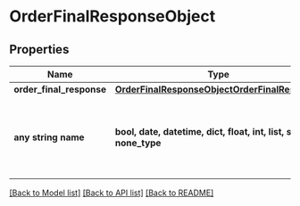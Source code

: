 # OrderFinalResponseObject


## Properties
Name | Type | Description | Notes
------------ | ------------- | ------------- | -------------
**order_final_response** | [**OrderFinalResponseObjectOrderFinalResponse**](OrderFinalResponseObjectOrderFinalResponse.md) |  | [optional] 
**any string name** | **bool, date, datetime, dict, float, int, list, str, none_type** | any string name can be used but the value must be the correct type | [optional]

[[Back to Model list]](../README.md#documentation-for-models) [[Back to API list]](../README.md#documentation-for-api-endpoints) [[Back to README]](../README.md)


